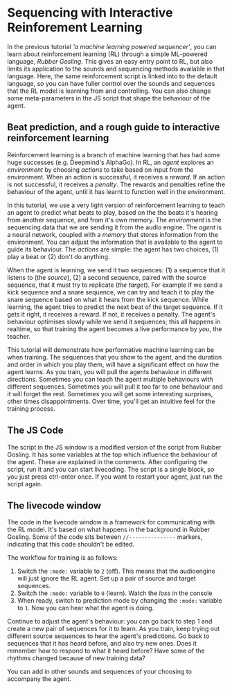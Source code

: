 # Sequencing with Interactive Reinforement Learning

In the previous tutorial *'a machine learning powered sequencer'*, you can learn about reinforcement learning (RL) through a simple ML-powered language, *Rubber Gosling*.  This gives an easy entry point to RL, but also limits its application to the sounds and sequencing methods available in that language.  Here, the same reinforcement script is linked into to the default language, so you can have fuller control over the sounds and sequences that the RL model is learning from and controlling.  You can also change some meta-parameters in the JS script that shape the behaviour of the agent.

## Beat prediction, and a rough guide to interactive reinforcement learning

Reinforcement learning is a branch of machine learning that has had some huge successes (e.g. Deepmind's AlphaGo). In RL, an *agent* explores an *environment* by choosing *actions* to take based on input from the environment. When an action is successful, it receives a *reward*.  If an action is not successful, it receives a *penalty*.   The rewards and penalties refine the behaviour of the agent, until it has learnt to function well in the environment.

In this tutorial, we use a very light version of reinforcement learning to teach an agent to predict what beats to play, based on the the beats it's hearing from another sequence, and from it's own memory.  The *environment* is the sequencing data that we are sending it from the audio engine.  The *agent* is a neural network, coupled with a *memory* that stores information from the environment. You can adjust the information that is available to the agent to guide its behaviour.  The *actions* are simple: the agent has two choices, (1) play a beat or (2) don't do anything.

When the agent is learning, we send it two sequences: (1) a sequence that it listens to (the *source*), (2) a second sequence, paired with the source sequence, that it must try to replicate (*the target*). For example if we send a kick sequence and a snare sequence, we can try and teach it to play the snare sequence based on what it hears from the kick sequence.  While learning, the agent tries to predict the next beat of the target sequence. If it gets it right, it receives a reward. If not, it receives a penalty.  The agent's behaviour optimises slowly while we send it sequences; this all happens in realtime, so that training the agent becomes a live performance by *you*, the teacher.

This tutorial will demonstrate how performative machine learning can be when training.  The sequences that you show to the agent, and the duration and order in which you play them, will have a significant effect on how the agent learns. As you train, you will pull the agents behaviour in different directions. Sometimes you can teach the agent multiple behaviours with different sequences. Sometimes you will pull it too far to one behaviour and it will forget the rest. Sometimes you will get some interesting surprises, other times disappointments. Over time, you'll get an intuitive feel for the training process.  

## The JS Code

The script in the JS window is a modified version of the script from Rubber Gosling.  It has some variables at the top which influence the behaviour of the agent. These are explained in the comments.  After configuring the script, run it and you can start livecoding. The script is a single block, so you just press ctrl-enter once.  If you want to restart your agent, just run the script again.

## The livecode window

The code in the livecode window is a framework for communicating with the RL model. It's based on what happens in the background in Rubber Gosling.  Some of the code sits between ```//---------------``` markers, indicating that this code shouldn't be edited.  

The workflow for training is as follows:

1. Switch the ```:mode:``` variable to ```2``` (off). This means that the audioengine will just ignore the RL agent.  Set up a pair of source and target sequences.
2. Switch the ```:mode:``` variable to ```0``` (learn). Watch the *loss* in the console
3. When ready, switch to prediction mode by changing the ```:mode:``` variable to ```1```. Now you can hear what the agent is doing.

Continue to adjust the agent's behaviour: you can go back to step 1 and create a new pair of sequences for it to learn.  As you train, keep trying out different source sequences to hear the agent's predictions.  Go back to sequences that it has heard before, and also try new ones.  Does it remember how to respond to what it heard before?  Have some of the rhythms changed because of new training data?

You can add in other sounds and sequences of your choosing to accompany the agent.
